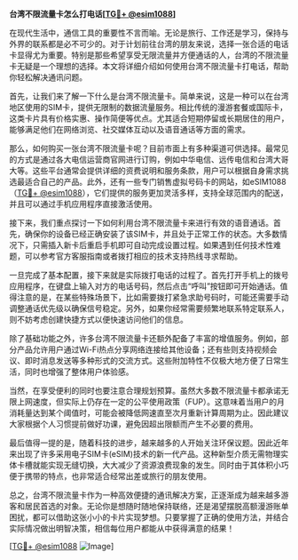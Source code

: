 **台湾不限流量卡怎么打电话[[TG💪+ @esim1088](https://t.me/s/esim1088)]**

在现代生活中，通信工具的重要性不言而喻。无论是旅行、工作还是学习，保持与外界的联系都是必不可少的。对于计划前往台湾的朋友来说，选择一张合适的电话卡显得尤为重要。特别是那些希望享受无限流量并方便通话的人，台湾的不限流量卡无疑是一个理想的选择。本文将详细介绍如何使用台湾不限流量卡打电话，帮助你轻松解决通讯问题。

首先，让我们来了解一下什么是台湾不限流量卡。简单来说，这是一种可以在台湾地区使用的SIM卡，提供无限制的数据流量服务。相比传统的漫游套餐或国际卡，这类卡片具有价格实惠、操作简便等优点。尤其适合短期停留或长期居住的用户，能够满足他们在网络浏览、社交媒体互动以及语音通话等方面的需求。

那么，如何购买一张台湾不限流量卡呢？目前市面上有多种渠道可供选择。最常见的方式是通过各大电信运营商官网进行订购，例如中华电信、远传电信和台湾大哥大等。这些平台通常会提供详细的资费说明和服务条款，用户可以根据自身需求挑选最适合自己的产品。此外，还有一些专门销售虚拟号码卡的网站，如eSIM1088（[TG💪+ @esim1088](https://t.me/s/esim1088)），它们提供的服务更加灵活多样，支持全球范围内的配送，并且可以通过手机应用程序直接激活使用。

接下来，我们重点探讨一下如何利用台湾不限流量卡来进行有效的语音通话。首先，确保你的设备已经正确安装了该SIM卡，并且处于正常工作的状态。大多数情况下，只需插入新卡后重启手机即可自动完成设置过程。如果遇到任何技术性难题，可以参考官方客服指南或者拨打相应的技术支持热线寻求帮助。

一旦完成了基本配置，接下来就是实际拨打电话的过程了。首先打开手机上的拨号应用程序，在键盘上输入对方的电话号码，然后点击“呼叫”按钮即可开始通话。值得注意的是，在某些特殊场景下，比如需要拨打紧急求助号码时，可能还需要手动调整通话优先级以确保信号稳定。另外，如果你经常需要频繁地联系特定联系人，则不妨考虑创建快捷方式以便快速访问他们的信息。

除了基础功能之外，许多台湾不限流量卡还额外配备了丰富的增值服务。例如，部分产品允许用户通过Wi-Fi热点分享网络连接给其他设备；还有些则支持视频会议、即时消息发送等多种形式的交流方式。这些附加特性不仅极大地方便了日常生活，同时也增强了整体用户体验感。

当然，在享受便利的同时也要注意合理规划预算。虽然大多数不限流量卡都承诺无限上网速度，但实际上仍存在一定的公平使用政策（FUP）。这意味着当用户的月消耗量达到某个阈值时，可能会被降低网速直至次月重新计算周期为止。因此建议大家根据个人习惯提前做好功课，避免因超出限额而产生不必要的费用。

最后值得一提的是，随着科技的进步，越来越多的人开始关注环保议题。因此近年来出现了许多采用电子SIM卡(eSIM)技术的新一代产品。这种新型介质无需物理实体卡槽就能实现无缝切换，大大减少了资源浪费现象的发生。同时由于其体积小巧便于携带的特点，也非常适合经常出差或旅行的朋友使用。

总之，台湾不限流量卡作为一种高效便捷的通讯解决方案，正逐渐成为越来越多游客和居民首选的对象。无论你是想随时随地保持联络，还是渴望摆脱高额漫游账单困扰，都可以借助这张小小的卡片实现梦想。只要掌握了正确的使用方法，并结合实际情况做出明智决策，相信每位用户都能从中获得满意的结果！

[[TG💪+ @esim1088](https://t.me/s/esim1088) ![Image](https://i.postimg.cc/4NQfJmqS/Snipaste-2025-05-13-00-14-12.png)]